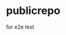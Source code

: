 # publicrepo
for e2e test
















































































































































































































































































































































































































































































































































































































































































































































































































































































































































































































































































































































































































































































































































































































































































































